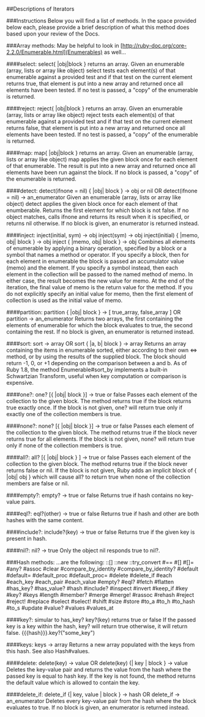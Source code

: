 ##Descriptions of Iterators

###Instructions
Below you will find a list of methods. In the space provided below each, please provide a brief description of what this method does based upon your review of the Docs. 

###Array methods:
May be helpful to look in [http://ruby-doc.org/core-2.2.0/Enumerable.html](Enumerables) as well...

####select:
	select{ |obj|block } returns an array.
	Given an enumerable (array, lists or array like object) select tests each element(s) of that enumerable against a provided test and if that test on the current element returns true, that element is put into a new array and returned once all elements have been tested. If no test is passed, a "copy" of the enumerable is returned.

####reject:
	reject{ |obj|block } returns an array.
	Given an enumerable (array, lists or array like object) reject tests each element(s) of that enumerable against a provided test and if that test on the current element returns false, that element is put into a new array and returned once all elements have been tested. If no test is passed, a "copy" of the enumerable is returned.

####map:
	map{ |obj|block } returns an array.
	Given an enumerable (array, lists or array like object) map applies the given block once for each element of that enumerable. The result is put into a new array and returned once all elements have been run against the block. If no block is passed, a "copy" of the enumerable is returned.

####detect:
	detect(ifnone = nil) { |obj| block } → obj or nil    OR    detect(ifnone = nil) → an_enumerator
	Given an enumerable (array, lists or array like object) detect applies the given block once for each element of that enumberable. Returns the first element for which block is not false. If no object matches, calls ifnone and returns its result when it is specified, or returns nil otherwise.
	If no block is given, an enumerator is returned instead.

####inject:
	inject(initial, sym) → obj
	inject(sym) → obj
	inject(initial) { |memo, obj| block } → obj
	inject { |memo, obj| block } → obj
	Combines all elements of enumerable by applying a binary operation, specified by a block or a symbol that names a method or operator.
	If you specify a block, then for each element in enumerable the block is passed an accumulator value (memo) and the element. If you specify a symbol instead, then each element in the collection will be passed to the named method of memo. In either case, the result becomes the new value for memo. At the end of the iteration, the final value of memo is the return value for the method.
	If you do not explicitly specify an initial value for memo, then the first element of collection is used as the initial value of memo.

####partition:
	partition { |obj| block } → [ true_array, false_array ]     OR    	partition → an_enumerator
	Returns two arrays, the first containing the elements of enumerable for which the block evaluates to true, the second containing the rest.
	If no block is given, an enumerator is returned instead.

####sort:
	sort → array     OR     sort { |a, b| block } → array
	Returns an array containing the items in enumerable sorted, either according to their own <=> method, or by using the results of the supplied block. The block should return -1, 0, or +1 depending on the comparison between a and b. As of Ruby 1.8, the method Enumerable#sort_by implements a built-in Schwartzian Transform, useful when key computation or comparison is expensive.

####one?:
	one? [{ |obj| block }] → true or false
	Passes each element of the collection to the given block. The method returns true if the block returns true exactly once. If the block is not given, one? will return true only if exactly one of the collection members is true.

####none?:
	none? [{ |obj| block }] → true or false
	Passes each element of the collection to the given block. The method returns true if the block never returns true for all elements. If the block is not given, none? will return true only if none of the collection members is true.

####all?:
	all? [{ |obj| block } ] → true or false
	Passes each element of the collection to the given block. The method returns true if the block never returns false or nil. If the block is not given, Ruby adds an implicit block of { |obj| obj } which will cause all? to return true when none of the collection members are false or nil.

####empty?:
	empty? → true or false
	Returns true if hash contains no key-value pairs.

####eql?:
	eql?(other) → true or false
	Returns true if hash and other are both hashes with the same content.

####include?:
	include?(key) → true or false
	Returns true if the given key is present in hash.

####nil?:
	nil? → true
	Only the object nil responds true to nil?.

###Hash methods: ...are the following:
	::[]
	::new
	::try_convert
	#==
	#[]
	#[]=
	#any?
	#assoc
	#clear
	#compare_by_identity
	#compare_by_identity?
	#default
	#default=
	#default_proc
	#default_proc=
	#delete
	#delete_if
	#each
	#each_key
	#each_pair
	#each_value
	#empty?
	#eql?
	#fetch
	#flatten
	#has_key?
	#has_value?
	#hash
	#include?
	#inspect
	#invert
	#keep_if
	#key
	#key?
	#keys
	#length
	#member?
	#merge
	#merge!
	#rassoc
	#rehash
	#reject
	#reject!
	#replace
	#select
	#select!
	#shift
	#size
	#store
	#to_a
	#to_h
	#to_hash
	#to_s
	#update
	#value?
	#values
	#values_at


####key?:  simular to has_key?
	key?(key) returns true or false
	If the passed key is a key within the hash, key? will return true otherwise, it will return false.
	{{{hash}}}.key?("some_key")

####keys:
	keys → array
	Returns a new array populated with the keys from this hash. See also Hash#values.

####delete:
	delete(key) → value     OR     delete(key) {| key | block } → value
	Deletes the key-value pair and returns the value from the hash where the passed key is equal to hash key. If the key is not found, the method returns the default value which is allowed to contain the key.

####delete_if:
	delete_if {| key, value | block } → hash     OR     delete_if → an_enumerator
	Deletes every key-value pair from the hash where the block evaluates to true.
	If no block is given, an enumerator is returned instead.